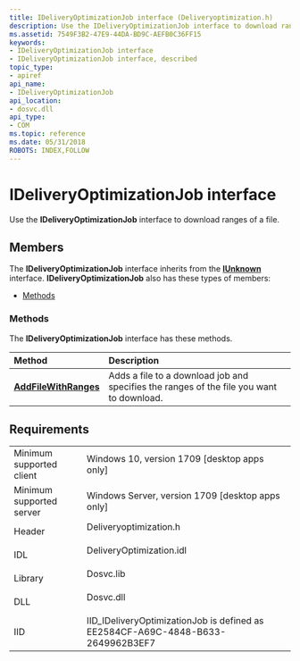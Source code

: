 ```yaml
---
title: IDeliveryOptimizationJob interface (Deliveryoptimization.h)
description: Use the IDeliveryOptimizationJob interface to download ranges of a file.
ms.assetid: 7549F3B2-47E9-44DA-BD9C-AEFB0C36FF15
keywords:
- IDeliveryOptimizationJob interface
- IDeliveryOptimizationJob interface, described
topic_type:
- apiref
api_name:
- IDeliveryOptimizationJob
api_location:
- dosvc.dll
api_type:
- COM
ms.topic: reference
ms.date: 05/31/2018
ROBOTS: INDEX,FOLLOW
---
```


# IDeliveryOptimizationJob interface

Use the **IDeliveryOptimizationJob** interface to download ranges of a file.

## Members

The **IDeliveryOptimizationJob** interface inherits from the [**IUnknown**](https://docs.microsoft.com/windows/desktop/api/unknwn/nn-unknwn-iunknown) interface. **IDeliveryOptimizationJob** also has these types of members:

- [Methods](#methods)

### Methods

The **IDeliveryOptimizationJob** interface has these methods.



| Method                                                                  | Description                                                                                         |
|:------------------------------------------------------------------------|:----------------------------------------------------------------------------------------------------|
| [**AddFileWithRanges**](ideliveryoptimizationjob-addfilewithranges.md) | Adds a file to a download job and specifies the ranges of the file you want to download.<br/> |



 

## Requirements



|                                     |                                                                                                     |
|-------------------------------------|-----------------------------------------------------------------------------------------------------|
| Minimum supported client<br/> | Windows 10, version 1709 \[desktop apps only\]<br/>                                           |
| Minimum supported server<br/> | Windows Server, version 1709 \[desktop apps only\]<br/>                                       |
| Header<br/>                   | <dl> <dt>Deliveryoptimization.h</dt> </dl>   |
| IDL<br/>                      | <dl> <dt>DeliveryOptimization.idl</dt> </dl> |
| Library<br/>                  | <dl> <dt>Dosvc.lib</dt> </dl>                |
| DLL<br/>                      | <dl> <dt>Dosvc.dll</dt> </dl>                |
| IID<br/>                      | IID_IDeliveryOptimizationJob is defined as EE2584CF-A69C-4848-B633-2649962B3EF7<br/>         |



 

 





